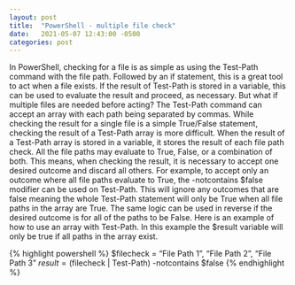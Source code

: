 ```yaml
---
layout: post
title:  "PowerShell - multiple file check"
date:   2021-05-07 12:43:00 -0500
categories: post
---
```


In PowerShell, checking for a file is as simple as using the Test-Path command with the file path. Followed by an if statement, this is a great tool to act when a file exists. If the result of Test-Path is stored in a variable, this can be used to evaluate the result and proceed, as necessary.
But what if multiple files are needed before acting? The Test-Path command can accept an array with each path being separated by commas. While checking the result for a single file is a simple True/False statement, checking the result of a Test-Path array is more difficult. When the result of a Test-Path array is stored in a variable, it stores the result of each file path check. All the file paths may evaluate to True, False, or a combination of both. This means, when checking the result, it is necessary to accept one desired outcome and discard all others.
For example, to accept only an outcome where all file paths evaluate to True, the -notcontains $false modifier can be used on Test-Path. This will ignore any outcomes that are false meaning the whole Test-Path statement will only be True when all file paths in the array are True. The same logic can be used in reverse if the desired outcome is for all of the paths to be False.
Here is an example of how to use an array with Test-Path. In this example the $result variable will only be true if all paths in the array exist.

{% highlight powershell %}
$filecheck = “File Path 1”, “File Path 2”, “File Path 3”
$result = ($filecheck | Test-Path) -notcontains $false
{% endhighlight %}
